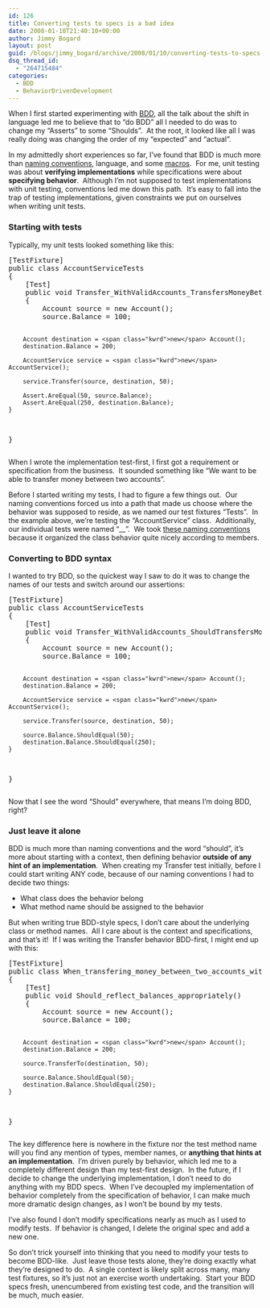 ```yaml
---
id: 126
title: Converting tests to specs is a bad idea
date: 2008-01-10T21:40:10+00:00
author: Jimmy Bogard
layout: post
guid: /blogs/jimmy_bogard/archive/2008/01/10/converting-tests-to-specs-is-a-bad-idea.aspx
dsq_thread_id:
  - "264715484"
categories:
  - BDD
  - BehaviorDrivenDevelopment
---
```

When I first started experimenting with [BDD](http://behaviour-driven.org/), all the talk about the shift in language led me to believe that to &#8220;do BDD&#8221; all I needed to do was to change my &#8220;Asserts&#8221; to some &#8220;Shoulds&#8221;.&nbsp; At the root, it looked like all I was really doing was changing the order of my &#8220;expected&#8221; and &#8220;actual&#8221;.

In my admittedly short experiences so far, I&#8217;ve found that BDD is much more than [naming conventions](http://codebetter.com/blogs/jean-paul_boodhoo/archive/2007/11/29/getting-started-with-bdd-style-context-specification-base-na.aspx), language, and some [macros](http://codebetter.com/blogs/jean-paul_boodhoo/archive/2007/11/29/updated-bdd-naming-macro.aspx).&nbsp; For me, unit testing was about **verifying implementations** while specifications were about **specifying behavior**.&nbsp; Although I&#8217;m not supposed to test implementations with unit testing,&nbsp;conventions led me down this path.&nbsp; It&#8217;s easy to fall into the trap of testing implementations, given constraints we put on ourselves when writing unit tests.

### Starting with tests

Typically, my unit tests looked something like this:

<div class="CodeFormatContainer">
  <pre>[TestFixture]
<span class="kwrd">public</span> <span class="kwrd">class</span> AccountServiceTests
{
    [Test]
    <span class="kwrd">public</span> <span class="kwrd">void</span> Transfer_WithValidAccounts_TransfersMoneyBetweenAccounts()
    {
        Account source = <span class="kwrd">new</span> Account();
        source.Balance = 100;

        Account destination = <span class="kwrd">new</span> Account();
        destination.Balance = 200;

        AccountService service = <span class="kwrd">new</span> AccountService();

        service.Transfer(source, destination, 50);
        
        Assert.AreEqual(50, source.Balance);
        Assert.AreEqual(250, destination.Balance);
    }
}
</pre>
</div>

When I wrote the implementation test-first, I first got a requirement or specification from the business.&nbsp; It sounded something like &#8220;We want to be able to transfer money between two accounts&#8221;.

Before I started writing my tests, I had to figure a few things out.&nbsp; Our naming conventions forced us into a path that made us choose where the behavior was supposed to reside, as we named our test fixtures &#8220;<ClassUnderTest>Tests&#8221;.&nbsp; In the example above, we&#8217;re testing the &#8220;AccountService&#8221; class.&nbsp; Additionally, our individual tests were named &#8220;<MethodName>\_<StateUnderTest>\_<ExpectedBehavior>&#8221;.&nbsp; We took [these naming conventions](http://weblogs.asp.net/rosherove/archive/2005/04/03/TestNamingStandards.aspx) because it organized the class behavior quite nicely according to members.

### Converting to BDD syntax

I wanted to try BDD, so the quickest way I saw to do it was to change the names of our tests and switch around our assertions:

<div class="CodeFormatContainer">
  <pre>[TestFixture]
<span class="kwrd">public</span> <span class="kwrd">class</span> AccountServiceTests
{
    [Test]
    <span class="kwrd">public</span> <span class="kwrd">void</span> Transfer_WithValidAccounts_ShouldTransfersMoneyBetweenAccounts()
    {
        Account source = <span class="kwrd">new</span> Account();
        source.Balance = 100;

        Account destination = <span class="kwrd">new</span> Account();
        destination.Balance = 200;

        AccountService service = <span class="kwrd">new</span> AccountService();

        service.Transfer(source, destination, 50);

        source.Balance.ShouldEqual(50);
        destination.Balance.ShouldEqual(250);
    }
}
</pre>
</div>

Now that I see the word &#8220;Should&#8221; everywhere, that means I&#8217;m doing BDD, right?

### Just leave it alone

BDD is much more than naming conventions and the word &#8220;should&#8221;, it&#8217;s more about starting with a context, then defining behavior **outside of any hint of an implementation**.&nbsp; When creating my Transfer test initially, before I could start writing ANY code, because of our naming conventions I had to decide two things:

  * What class does the behavior belong
  * What method name should be assigned to the behavior

But when writing true BDD-style specs, I don&#8217;t care about the underlying class or method names.&nbsp; All I care about is the context and specifications, and that&#8217;s it!&nbsp; If I was writing the Transfer behavior BDD-first, I might end up with this:

<div class="CodeFormatContainer">
  <pre>[TestFixture]
<span class="kwrd">public</span> <span class="kwrd">class</span> When_transfering_money_between_two_accounts_with_appropriate_funds
{
    [Test]
    <span class="kwrd">public</span> <span class="kwrd">void</span> Should_reflect_balances_appropriately()
    {
        Account source = <span class="kwrd">new</span> Account();
        source.Balance = 100;

        Account destination = <span class="kwrd">new</span> Account();
        destination.Balance = 200;

        source.TransferTo(destination, 50);

        source.Balance.ShouldEqual(50);
        destination.Balance.ShouldEqual(250);
    }
}
</pre>
</div>

The key difference here is nowhere in the fixture nor the test method name will you find any mention of types, member names, or **anything that hints at an implementation**.&nbsp; I&#8217;m driven purely by behavior, which led me to a completely different design than my test-first design.&nbsp; In the future, if I decide to change the underlying implementation, I don&#8217;t need to do anything with my BDD specs.&nbsp; When I&#8217;ve decoupled my implementation of behavior completely from the specification of behavior, I can make much more dramatic design changes, as I won&#8217;t be bound by my tests.

I&#8217;ve also found I don&#8217;t modify specifications nearly as much as I used to modify tests.&nbsp; If behavior is changed, I delete the original spec and add a new one.

So don&#8217;t trick yourself into thinking that you need to&nbsp;modify your tests to become BDD-like.&nbsp; Just leave those tests alone, they&#8217;re doing exactly what they&#8217;re designed to do.&nbsp; A single context is&nbsp;likely split across many, many test fixtures, so it&#8217;s just not an exercise worth undertaking.&nbsp; Start your BDD specs fresh, unencumbered from existing test code, and the transition will be much, much easier.
